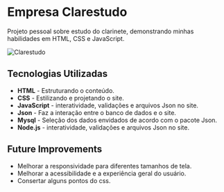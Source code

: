 # Empresa Clarestudo

Projeto pessoal sobre estudo do clarinete, demonstrando minhas habilidades em HTML, CSS e JavaScript.

![Clarestudo](https://github.com/user-attachments/assets/17ce2752-b038-4bb6-83fa-960027b922e9)


## Tecnologias Utilizadas

- **HTML** - Estruturando o conteúdo.
- **CSS** - Estilizando e projetando o site.
- **JavaScript** - interatividade, validações e arquivos Json no site.
- **Json** - Faz a interação entre o banco de dados e o site.
- **Mysql** - Seleção dos dados envidados de acordo com o pacote Json.
- **Node.js** - interatividade, validações e arquivos Json no site.

## Future Improvements

- Melhorar a responsividade para diferentes tamanhos de tela.
- Melhorar a acessibilidade e a experiência geral do usuário.
- Consertar alguns pontos do css.

